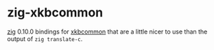 # zig-xkbcommon

[zig](https://ziglang.org/) 0.10.0 bindings for
[xkbcommon](https://xkbcommon.org) that are a little
nicer to use than the output of `zig translate-c`.
